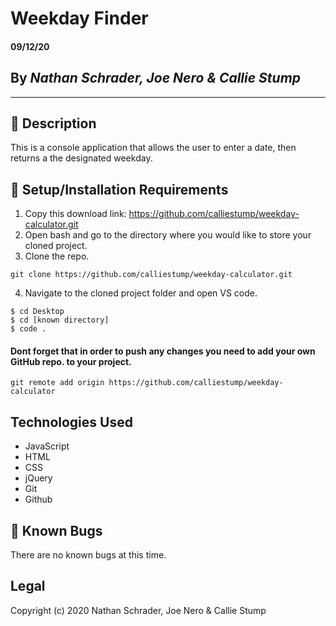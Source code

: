 # Weekday Finder

#### **09/12/20**

## By _Nathan Schrader, Joe Nero & Callie Stump_
---
## 🚩 **Description**
This is a console application that allows the user to enter a date, then returns a the designated weekday.

## 🔧 Setup/Installation Requirements

1. Copy this download link: https://github.com/calliestump/weekday-calculator.git
2. Open bash and go to the directory where you would like to store your cloned project.
3. Clone the repo.
```
git clone https://github.com/calliestump/weekday-calculator.git
```
4. Navigate to the cloned project folder and open VS code.
```
$ cd Desktop
$ cd [known directory]
$ code .
```
#### Dont forget that in order to push any changes you need to add your own GitHub repo. to your project.
```
git remote add origin https://github.com/calliestump/weekday-calculator
```
## **Technologies Used**
* JavaScript
* HTML
* CSS
* jQuery
* Git
* Github

## 🐛 Known Bugs
There are no known bugs at this time.
## Legal
Copyright (c) 2020 Nathan Schrader, Joe Nero & Callie Stump
